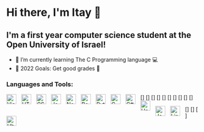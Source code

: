 # Hi there, I'm Itay 👋 
## I'm a first year computer science student at the Open University of Israel!

- 🌱 I’m currently learning The C Programming language 💻
- 🥅 2022 Goals: Get good grades 💯


### Languages and Tools:

[<img align="left" alt="Visual Studio Code" width="26px" src="https://cdn.jsdelivr.net/gh/devicons/devicon/icons/vscode/vscode-original.svg" style="padding-right:10px;" />]
[<img align="left" alt="HTML5" width="26px" src="https://cdn.jsdelivr.net/gh/devicons/devicon/icons/html5/html5-original.svg" style="padding-right:10px;" />]
[<img align="left" alt="CSS3" width="26px" src="https://cdn.jsdelivr.net/gh/devicons/devicon/icons/css3/css3-original.svg" style="padding-right:10px;" />]
[<img align="left" alt="JavaScript" width="26px" src="https://cdn.jsdelivr.net/gh/devicons/devicon/icons/javascript/javascript-original.svg" style="padding-right:10px;" />]
[<img align="left" alt="Node.js" width="26px" src="https://cdn.jsdelivr.net/gh/devicons/devicon/icons/nodejs/nodejs-original.svg" style="padding-right:10px;" />]
[<img align="left" alt="Bootstrap" width="26px" src="https://cdn.jsdelivr.net/npm/devicons@1.8.0/!PNG/bootstrap.png" style="padding-right:10px;" />]
[<img align="left" alt="Python" width="26px" src="https://cdn.jsdelivr.net/npm/devicons@1.8.0/!PNG/python.png" style="padding-right:10px;" />]
[<img align="left" alt="C" width="26px" src="https://img.icons8.com/color/452/c-programming.png 2x" style="padding-right:10px;" />]
[<img align="left" alt="C#" width="26px" src="https://img.icons8.com/color/344/c-sharp-logo.png 2x" style="padding-right:10px;" />]
[<img align="left" alt="Unity" width="26px" src="https://iconarchive.com/download/i106497/papirus-team/papirus-apps/unity-editor-icon.ico" style="padding-right:10px;" />]

[<img align="left" alt="Java" width="26px" src="https://cdn.jsdelivr.net/npm/devicons@1.8.0/!PNG/java.png" style="padding-right:10px;" />]
[<img align="left" alt="Linux" width="26px" src="https://cdn.jsdelivr.net/npm/devicons@1.8.0/!PNG/linux.png" style="padding-right:10px;" />]
[<img align="left" alt="Ubuntu" width="26px" src="https://cdn.jsdelivr.net/npm/devicons@1.8.0/!PNG/ubuntu.png" style="padding-right:10px;" />]
